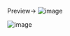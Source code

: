 Preview->
![image](https://github.com/3Tamao3/Snake-Java/assets/95978838/05f4ff29-6122-46e9-b00b-58be5e86c29c)

![image](https://github.com/3Tamao3/Snake-Java/assets/95978838/a30574a0-1333-4740-8f4b-beab0744ac83)
